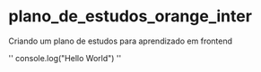 # plano_de_estudos_orange_inter

Criando um plano de estudos para aprendizado em frontend

'' console.log("Hello World") ''

